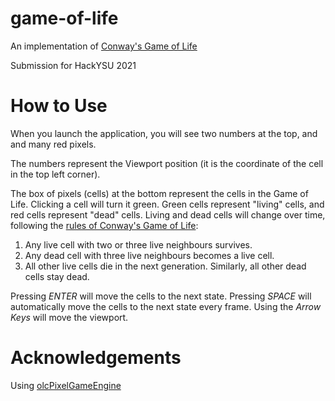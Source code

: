 # game-of-life
An implementation of [Conway's Game of Life](https://en.wikipedia.org/wiki/Conway's_Game_of_Life)

Submission for HackYSU 2021

# How to Use

When you launch the application, you will see two numbers at the top, and and many red pixels.

The numbers represent the Viewport position (it is the coordinate of the cell in the top left corner).

The box of pixels (cells) at the bottom represent the cells in the Game of Life. Clicking a cell will turn it green. Green cells represent "living" cells, and red cells represent "dead" cells. Living and dead cells will change over time, following the [rules of Conway's Game of Life](https://en.wikipedia.org/wiki/Conway's_Game_of_Life#Rules):

1. Any live cell with two or three live neighbours survives.
2. Any dead cell with three live neighbours becomes a live cell.
3. All other live cells die in the next generation. Similarly, all other dead cells stay dead.

Pressing *ENTER* will move the cells to the next state.
Pressing *SPACE* will automatically move the cells to the next state every frame.
Using the *Arrow Keys* will move the viewport.

# Acknowledgements

Using [olcPixelGameEngine](https://github.com/OneLoneCoder/olcPixelGameEngine/)
